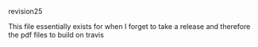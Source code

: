revision25

This file essentially exists for when I forget to take a release and therefore the pdf files to build on travis
